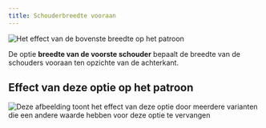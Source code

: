 ```yaml
---
title: Schouderbreedte vooraan
---
```


![Het effect van de bovenste breedte op het patroon](sample.png)

De optie **breedte van de voorste schouder** bepaalt de breedte van de schouders vooraan ten opzichte van de achterkant.

## Effect van deze optie op het patroon

![Deze afbeelding toont het effect van deze optie door meerdere varianten die een andere waarde hebben voor deze optie te vervangen](bella_frontshoulderwidth_sample.svg "Effect van deze optie op het patroon")

